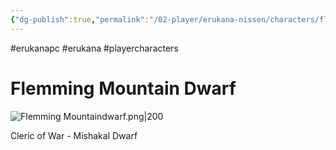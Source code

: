```yaml
---
{"dg-publish":true,"permalink":"/02-player/erukana-nissen/characters/flemming-mountain-dwarf/"}
---
```


#erukanapc #erukana #playercharacters 

# Flemming Mountain Dwarf

![Flemming Mountaindwarf.png|200](/img/user/10%20Attachments/Flemming%20Mountaindwarf.png)

Cleric of War - Mishakal 
Dwarf 
